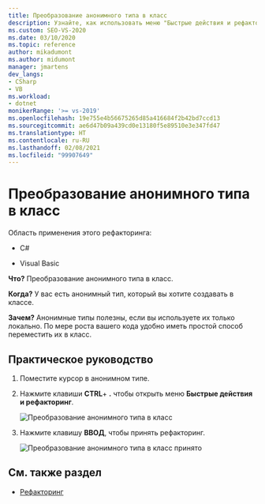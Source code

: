 ```yaml
---
title: Преобразование анонимного типа в класс
description: Узнайте, как использовать меню "Быстрые действия и рефакторинг" для преобразования анонимного типа в класс в Visual Studio.
ms.custom: SEO-VS-2020
ms.date: 03/10/2020
ms.topic: reference
author: mikadumont
ms.author: midumont
manager: jmartens
dev_langs:
- CSharp
- VB
ms.workload:
- dotnet
monikerRange: '>= vs-2019'
ms.openlocfilehash: 19e755e4b56675265d85a416684f2b42bd7ccd13
ms.sourcegitcommit: ae6d47b09a439cd0e13180f5e89510e3e347fd47
ms.translationtype: HT
ms.contentlocale: ru-RU
ms.lasthandoff: 02/08/2021
ms.locfileid: "99907649"
---
```

# <a name="convert-anonymous-type-to-class"></a>Преобразование анонимного типа в класс

Область применения этого рефакторинга:

- C#

- Visual Basic

**Что?** Преобразование анонимного типа в класс.

**Когда?** У вас есть анонимный тип, который вы хотите создавать в классе.

**Зачем?** Анонимные типы полезны, если вы используете их только локально. По мере роста вашего кода удобно иметь простой способ переместить их в класс.

## <a name="how-to"></a>Практическое руководство

1. Поместите курсор в анонимном типе.
2. Нажмите клавиши **CTRL**+ **.** чтобы открыть меню **Быстрые действия и рефакторинг**.

   ![Преобразование анонимного типа в класс](media/convert-anon-to-class.png)

2. Нажмите клавишу **ВВОД**, чтобы принять рефакторинг.

   ![Преобразование анонимного типа в класс принято](media/convert-anon-to-class-complete.png)

## <a name="see-also"></a>См. также раздел

- [Рефакторинг](../refactoring-in-visual-studio.md)

